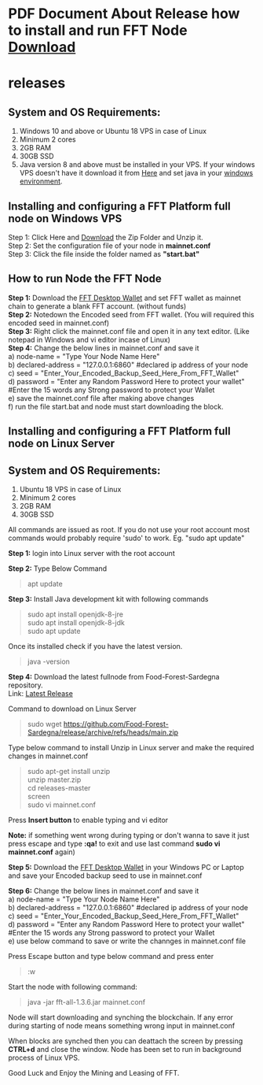 # PDF Document About Release how to install and run FFT Node [Download](https://github.com/Food-Forest-Sardegna/release/blob/main/Read_me.pdf)  

# releases
## System and OS Requirements:<br>
1. Windows 10 and above or Ubuntu 18 VPS in case of Linux
2. Minimum 2 cores
3. 2GB RAM
4. 30GB SSD
2. Java version 8 and above must be installed in your VPS. If your windows VPS doesn't have it download it from [Here](https://www.java.com/en/download/) and set java in your [windows environment](https://confluence.atlassian.com/doc/setting-the-java_home-variable-in-windows-8895.html).
## Installing and configuring a FFT Platform full node on Windows VPS<br>
 Step 1: Click Here and [Download](https://github.com/Food-Forest-Sardegna/release/archive/refs/heads/main.zip) the Zip Folder and Unzip it.<br>
 Step 2: Set the configuration file of your node in **mainnet.conf**<br>
Step 3: Click the file inside the folder named as **"start.bat"**

## How to run Node the FFT Node
**Step 1:** Download the [FFT Desktop Wallet](https://github.com/Food-Forest-Sardegna/FFTfx-Wallet/archive/refs/heads/main.zip) and set FFT wallet as mainnet chain to generate a blank FFT account. (without funds)  
**Step 2:** Notedown the Encoded seed from FFT wallet. (You will required this encoded seed in mainnet.conf)<br>
**Step 3:** Right click the mainnet.conf file and open it in any text editor. (Like notepad in Windows and vi editor incase of Linux)<br>
**Step 4:** Change the below lines in mainnet.conf and save it<br>
a) node-name = "Type Your Node Name Here"<br>
b) declared-address = "127.0.0.1:6860" #declared ip address of your node<br>
c) seed = "Enter_Your_Encoded_Backup_Seed_Here_From_FFT_Wallet" <br>
d) password = "Enter any Random Password Here to protect your wallet" #Enter the 15 words any Strong password to protect your Wallet<br>
e) save the mainnet.conf file after making above changes <br>
f) run the file start.bat and node must start downloading the block.<br>

## Installing and configuring a FFT Platform full node on Linux Server
## System and OS Requirements:<br>
1. Ubuntu 18 VPS in case of Linux<br>
2. Minimum 2 cores<br>
3. 2GB RAM<br>
4. 30GB SSD<br>

All commands are issued as root. If you do not use your root account most commands would probably require 'sudo' to work. Eg. "sudo apt update"<br>

**Step 1:** login into Linux server with the root account<br>

**Step 2:** Type Below Command<br>
>apt update<br>
 
**Step 3:** Install Java development kit with following commands<br>
> sudo apt install openjdk-8-jre <br>
> sudo apt install openjdk-8-jdk <br>
> sudo apt update <br>

Once its installed check if you have the latest version.
> java -version

**Step 4:** Download the latest fullnode from Food-Forest-Sardegna repository.<br>
Link: [Latest Release](https://github.com/Food-Forest-Sardegna/release/archive/refs/heads/main.zip)

Command to download on Linux Server<br>
> sudo wget https://github.com/Food-Forest-Sardegna/release/archive/refs/heads/main.zip<br>

Type below command to install Unzip in Linux server and make the required changes in mainnet.conf<br>
> sudo apt-get install unzip<br>
> unzip master.zip<br>
> cd releases-master<br>
> screen<br>
> sudo vi mainnet.conf<br>

Press **Insert button** to enable typing and vi editor<br>

**Note:** if something went wrong during typing or don't wanna to save it just press escape and type **:qa!** to exit and use last command **sudo vi mainnet.conf** again)

**Step 5:** Download the [FFT Desktop Wallet](https://github.com/Food-Forest-Sardegna/FFTfx-Wallet/archive/refs/heads/main.zip) in your Windows PC or Laptop and save your Encoded backup seed to use in mainnet.conf

**Step 6:** Change the below lines in mainnet.conf and save it<br>
a) node-name = "Type Your Node Name Here"<br>
b) declared-address = "127.0.0.1:6860" #declared ip address of your node<br>
c) seed = "Enter_Your_Encoded_Backup_Seed_Here_From_FFT_Wallet"<br>
d) password = "Enter any Random Password Here to protect your wallet" #Enter the 15 words any Strong password to protect your Wallet<br>
e) use below command to save or write the channges in mainnet.conf file <br>

Press Escape button and type below command and press enter 
>:w

Start the node with following command:
>java -jar fft-all-1.3.6.jar mainnet.conf

Node will start downloading and synching the blockchain. If any error during starting of node means something wrong input in mainnet.conf

When blocks are synched then you can deattach the screen by pressing **CTRL+d** and close the window. Node has been set to run in background process of Linux VPS.

Good Luck and Enjoy the Mining and Leasing of FFT.
